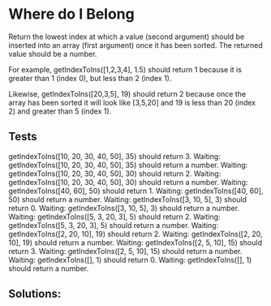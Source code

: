 # Where do I Belong

Return the lowest index at which a value (second argument) should be inserted into an array (first argument) once it has been sorted. The returned value should be a number.

For example, getIndexToIns([1,2,3,4], 1.5) should return 1 because it is greater than 1 (index 0), but less than 2 (index 1).

Likewise, getIndexToIns([20,3,5], 19) should return 2 because once the array has been sorted it will look like [3,5,20] and 19 is less than 20 (index 2) and greater than 5 (index 1).

## Tests

getIndexToIns([10, 20, 30, 40, 50], 35) should return 3.
Waiting: getIndexToIns([10, 20, 30, 40, 50], 35) should return a number.
Waiting: getIndexToIns([10, 20, 30, 40, 50], 30) should return 2.
Waiting: getIndexToIns([10, 20, 30, 40, 50], 30) should return a number.
Waiting: getIndexToIns([40, 60], 50) should return 1.
Waiting: getIndexToIns([40, 60], 50) should return a number.
Waiting: getIndexToIns([3, 10, 5], 3) should return 0.
Waiting: getIndexToIns([3, 10, 5], 3) should return a number.
Waiting: getIndexToIns([5, 3, 20, 3], 5) should return 2.
Waiting: getIndexToIns([5, 3, 20, 3], 5) should return a number.
Waiting: getIndexToIns([2, 20, 10], 19) should return 2.
Waiting: getIndexToIns([2, 20, 10], 19) should return a number.
Waiting: getIndexToIns([2, 5, 10], 15) should return 3.
Waiting: getIndexToIns([2, 5, 10], 15) should return a number.
Waiting: getIndexToIns([], 1) should return 0.
Waiting: getIndexToIns([], 1) should return a number.

## Solutions:
